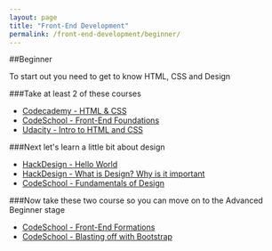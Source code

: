 ```yaml
---
layout: page
title: "Front-End Development"
permalink: /front-end-development/beginner/
---
```


##Beginner

To start out you need to get to know HTML, CSS and Design

###Take at least 2 of these courses

- [Codecademy - HTML & CSS](https://www.codecademy.com/tracks/web)
- [CodeSchool - Front-End Foundations](https://www.codeschool.com/courses/front-end-foundations) 
- [Udacity - Intro to HTML and CSS](https://www.udacity.com/course/intro-to-html-and-css--ud304)
 
###Next let's learn a little bit about design

- [HackDesign - Hello World](https://hackdesign.org/lessons/0)
- [HackDesign - What is Design? Why is it important](https://hackdesign.org/lessons/1)
- [CodeSchool - Fundamentals of Design](https://www.codeschool.com/courses/fundamentals-of-design) 

###Now take these two course so you can move on to the Advanced Beginner stage

- [CodeSchool - Front-End Formations](https://www.codeschool.com/courses/front-end-formations)
- [CodeSchool - Blasting off with Bootstrap](https://www.codeschool.com/courses/blasting-off-with-bootstrap) 